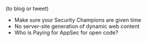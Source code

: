 (to blog or tweet)

- Make sure your Security Champions are given time
- No server-site generation of dynamic web content
- Who is Paying for AppSec for open code?
